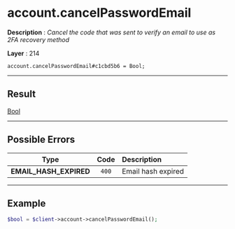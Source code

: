 # account.cancelPasswordEmail

**Description** : *Cancel the code that was sent to verify an email to use as 2FA recovery method*

**Layer** : 214

```tl
account.cancelPasswordEmail#c1cbd5b6 = Bool;
```

---

## Result

[Bool](type/Bool)

---

## Possible Errors

| Type | Code | Description |
| :---: | :---: | :--- |
| **EMAIL_HASH_EXPIRED** | `400` | Email hash expired |

---

## Example

```php
$bool = $client->account->cancelPasswordEmail();
```